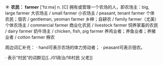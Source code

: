 ☀ <span class="category">**农民：**</span>
<span class="vocabulary">**farmer**</span> ['fɑːmə] 
<span class="definition">n. [C] 拥有或管理一个农场的人，即农场主：</span>big, large farmer 大农场主 / small farmer 小农场主 / peasant, tenant farmer 个体农民；佃农 / gentleman, yeoman farmer 乡绅；自耕农 / family farmer（尤美）个体农场主 / commercial farmer 商业化农民 / livestock farmer 饲养家畜的农民 / dairy farmer 奶牛场主 / chicken, fish, pig farmer 养鸡业者；养鱼业者；养猪业者 / cotton farmer 棉农

周边词汇补充：
· hand可表示农场的体力劳动者；
· peasant可表示佃农。

· 表示“村民”的词群见[[../01政治/16村民 父老]]
